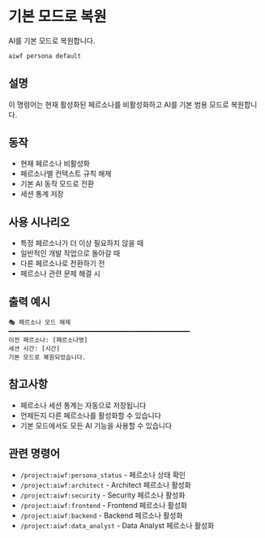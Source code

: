 # 기본 모드로 복원

AI를 기본 모드로 복원합니다.

```bash
aiwf persona default
```

## 설명
이 명령어는 현재 활성화된 페르소나를 비활성화하고 AI를 기본 범용 모드로 복원합니다.

## 동작
- 현재 페르소나 비활성화
- 페르소나별 컨텍스트 규칙 해제
- 기본 AI 동작 모드로 전환
- 세션 통계 저장

## 사용 시나리오
- 특정 페르소나가 더 이상 필요하지 않을 때
- 일반적인 개발 작업으로 돌아갈 때
- 다른 페르소나로 전환하기 전
- 페르소나 관련 문제 해결 시

## 출력 예시
```
🎭 페르소나 모드 해제
━━━━━━━━━━━━━━━━━━━━━━━━━━━━━━━━━━━━━━━━━━━━━━━━━━
이전 페르소나: [페르소나명]
세션 시간: [시간]
기본 모드로 복원되었습니다.
```

## 참고사항
- 페르소나 세션 통계는 자동으로 저장됩니다
- 언제든지 다른 페르소나를 활성화할 수 있습니다
- 기본 모드에서도 모든 AI 기능을 사용할 수 있습니다

## 관련 명령어
- `/project:aiwf:persona_status` - 페르소나 상태 확인
- `/project:aiwf:architect` - Architect 페르소나 활성화
- `/project:aiwf:security` - Security 페르소나 활성화
- `/project:aiwf:frontend` - Frontend 페르소나 활성화
- `/project:aiwf:backend` - Backend 페르소나 활성화
- `/project:aiwf:data_analyst` - Data Analyst 페르소나 활성화
